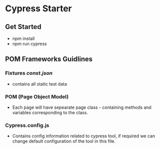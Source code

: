 # Cypress Starter

## Get Started
- npm install
- npm run cypress

## POM Frameworks Guidlines

### Fixtures *const.json* 
  - contains all static test data 

### POM (Page Object Model) 
  - Each page will have sepearate page class - containing methods and variables corresponding to the class.
### Cypress.config.js 
  - Contains config information related to cypress tool, if required we can change default configuration of the tool in this file.


